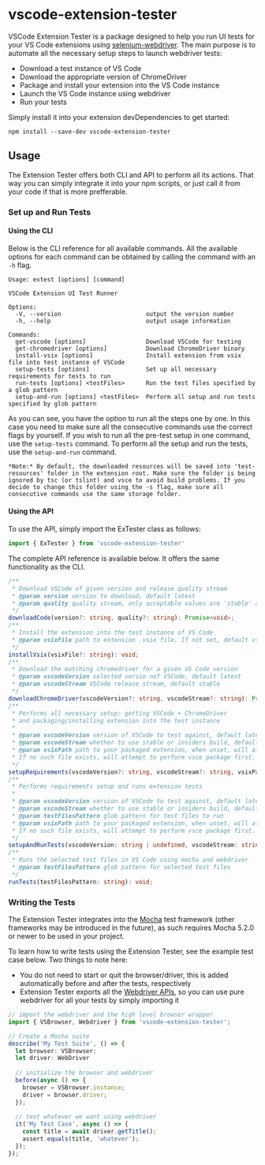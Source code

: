 # vscode-extension-tester

VSCode Extension Tester is a package designed to help you run UI tests for your VS Code extensions using [selenium-webdriver](https://www.npmjs.com/package/selenium-webdriver). The main purpose is to automate all the necessary setup steps to launch webdriver tests:
 - Download a test instance of VS Code
 - Download the appropriate version of ChromeDriver
 - Package and install your extension into the VS Code instance 
 - Launch the VS Code instance using webdriver
 - Run your tests


Simply install it into your extension devDependencies to get started:
```
npm install --save-dev vscode-extension-tester
```


## Usage
The Extension Tester offers both CLI and API to perform all its actions. That way you can simply integrate it into your npm scripts, or just call it from your code if that is more prefferable. 

### Set up and Run Tests
#### Using the CLI
Below is the CLI reference for all available commands. All the available options for each command can be obtained by calling the command with an ```-h``` flag.
```
Usage: extest [options] [command]

VSCode Extension UI Test Runner

Options:
  -V, --version                        output the version number
  -h, --help                           output usage information

Commands:
  get-vscode [options]                 Download VSCode for testing
  get-chromedriver [options]           Download ChromeDriver binary
  install-vsix [options]               Install extension from vsix file into test instance of VSCode
  setup-tests [options]                Set up all necessary requirements for tests to run
  run-tests [options] <testFiles>      Run the test files specified by a glob pattern
  setup-and-run [options] <testFiles>  Perform all setup and run tests specified by glob pattern

```
As you can see, you have the option to run all the steps one by one. In this case you need to make sure all the consecutive commands use the correct flags by yourself. If you wish to run all the pre-test setup in one command, use the ```setup-tests``` command. To perform all the setup and run the tests, use the ```setup-and-run``` command.

```*Note:* By default, the downloaded resources will be saved into 'test-resources' folder in the extension root. Make sure the folder is being ignored by tsc (or tslint) and vsce to avoid build problems. If you decide to change this folder using the -s flag, make sure all consecutive commands use the same storage folder.```

#### Using the API
To use the API, simply import the ExTester class as follows:
```typescript
import { ExTester } from 'vscode-extension-tester'
```
The complete API reference is available below. It offers the same functionality as the CLI.
```typescript
/**
 * Download VSCode of given version and release quality stream
 * @param version version to download, default latest
 * @param quality quality stream, only acceptable values are 'stable' and 'insider', default stable
 */
downloadCode(version?: string, quality?: string): Promise<void>;
/**
 * Install the extension into the test instance of VS Code
 * @param vsixFile path to extension .vsix file. If not set, default vsce path will be used
 */
installVsix(vsixFile?: string): void;
/**
 * Download the matching chromedriver for a given VS Code version
 * @param vscodeVersion selected versio nof VSCode, default latest
 * @param vscodeStream VSCode release stream, default stable
 */
downloadChromeDriver(vscodeVersion?: string, vscodeStream?: string): Promise<void>;
/**
 * Performs all necessary setup: getting VSCode + ChromeDriver
 * and packaging/installing extension into the test instance
 *
 * @param vscodeVersion version of VSCode to test against, default latest
 * @param vscodeStream whether to use stable or insiders build, default stable
 * @param vsixPath path to your packaged extension, when unset, will attempt to use the default vsix filename convention.
 * If no such file exists, will attempt to perform vsce package first.
 */
setupRequirements(vscodeVersion?: string, vscodeStream?: string, vsixPath?: string): Promise<void>;
/**
 * Performs requirements setup and runs extension tests
 *
 * @param vscodeVersion version of VSCode to test against, default latest
 * @param vscodeStream whether to use stable or insiders build, default stable
 * @param testFilesPattern glob pattern for test files to run
 * @param vsixPath path to your packaged extension, when unset, will attempt to use the default vsix filename convention.
 * If no such file exists, will attempt to perform vsce package first.
 */
setupAndRunTests(vscodeVersion: string | undefined, vscodeStream: string | undefined, testFilesPattern: string, vsixPath?: string): Promise<void>;
/**
 * Runs the selected test files in VS Code using mocha and webdriver
 * @param testFilesPattern glob pattern for selected test files
 */
runTests(testFilesPattern: string): void;
```

### Writing the Tests
The Extension Tester integrates into the [Mocha](https://www.npmjs.com/package/mocha) test framework (other frameworks may be introduced in the future), as such requires Mocha 5.2.0 or newer to be used in your project.

To learn how to write tests using the Extension Tester, see the example test case below.
Two things to note here:
 - You do not need to start or quit the browser/driver, this is added automatically before and after the tests, respectively
 - Extension Tester exports all the [Webdriver APIs](https://seleniumhq.github.io/selenium/docs/api/javascript/module/selenium-webdriver/), so you can use pure webdriver for all your tests by simply importing it
```typescript
// import the webdriver and the high level browser wrapper
import { VSBrowser, Webdriver } from 'vscode-extension-tester';

// Create a Mocha suite
describe('My Test Suite', () => {
  let browser: VSBrowser;
  let driver: WebDriver
  
  // initialize the browser and webdriver
  before(async () => {
    browser = VSBrowser.instance;
    driver = browser.driver;
  });
  
  // test whatever we want using webdriver
  it('My Test Case', async () => {
    const title = await driver.getTitle();
    assert.equals(title, 'whatever');
  });
});
```

